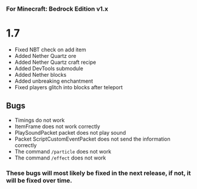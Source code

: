 ### For Minecraft: Bedrock Edition v1.x

# 1.7
* Fixed NBT check on add item
* Added Nether Quartz ore
* Added Nether Quartz craft recipe
* Added DevTools submodule
* Added Nether blocks
* Added unbreaking enchantment
* Fixed players glitch into blocks after teleport

## Bugs
* Timings do not work
* ItemFrame does not work correctly
* PlaySoundPacket packet does not play sound
* Packet ScriptCustomEventPacket does not send the information correctly
* The command `/particle` does not work
* The command `/effect` does not work
### These bugs will most likely be fixed in the next release, if not, it will be fixed over time.

